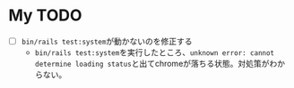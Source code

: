# My TODO

- [ ] `bin/rails test:system`が動かないのを修正する
    - `bin/rails test:system`を実行したところ、`unknown error: cannot determine loading status`と出てchromeが落ちる状態。対処策がわからない。

